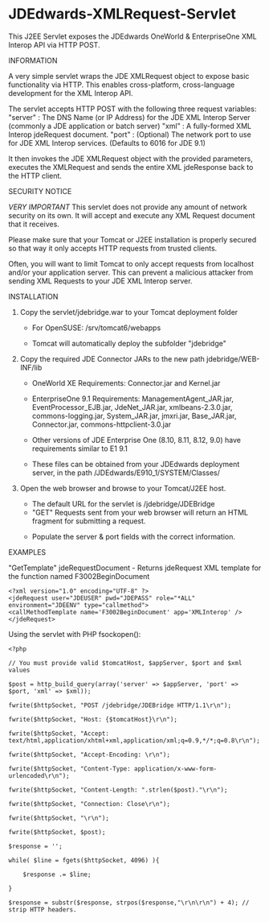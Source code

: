 JDEdwards-XMLRequest-Servlet
============================

This J2EE Servlet exposes the JDEdwards OneWorld & EnterpriseOne XML Interop API via HTTP POST.

INFORMATION

A very simple servlet wraps the JDE XMLRequest object to expose basic functionality via HTTP. This enables cross-platform, cross-language development for the XML Interop API.

The servlet accepts HTTP POST with the following three request variables:
	"server" : The DNS Name (or IP Address) for the JDE XML Interop Server (commonly a JDE application or batch server)
	"xml" : A fully-formed XML Interop jdeRequest document.
	"port" : (Optional) The network port to use for JDE XML Interop services. (Defaults to 6016 for JDE 9.1)

It then invokes the JDE XMLRequest object with the provided parameters, executes the XMLRequest and sends the entire XML jdeResponse back to the HTTP client.


SECURITY NOTICE

*VERY IMPORTANT* This servlet does not provide any amount of network security on its own. It will accept and execute any XML Request document that it receives. 

Please make sure that your Tomcat or J2EE installation is properly secured so that way it only accepts HTTP requests from trusted clients.

Often, you will want to limit Tomcat to only accept requests from localhost and/or your application server. This can prevent a malicious attacker from sending XML Requests to your JDE XML Interop server.


INSTALLATION
1. Copy the servlet/jdebridge.war to your Tomcat deployment folder 
	- For OpenSUSE: /srv/tomcat6/webapps

	- Tomcat will automatically deploy the subfolder "jdebridge"


2. Copy the required JDE Connector JARs to the new path jdebridge/WEB-INF/lib
	- OneWorld XE Requirements: Connector.jar and Kernel.jar

	- EnterpriseOne 9.1 Requirements: ManagementAgent_JAR.jar, EventProcessor_EJB.jar, JdeNet_JAR.jar, xmlbeans-2.3.0.jar, commons-logging.jar, System_JAR.jar, jmxri.jar, Base_JAR.jar, Connector.jar, commons-httpclient-3.0.jar

	- Other versions of JDE Enterprise One (8.10, 8.11, 8.12, 9.0) have requirements similar to E1 9.1

	- These files can be obtained from your JDEdwards deployment server, in the path /JDEdwards/E910_1/SYSTEM/Classes/

3. Open the web browser and browse to your Tomcat/J2EE host.  
	- The default URL for the servlet is /jdebridge/JDEBridge
	- "GET" Requests sent from your web browser will return an HTML <form> fragment for submitting a request.
	- Populate the server & port fields with the correct information.




EXAMPLES

"GetTemplate" jdeRequestDocument - Returns jdeRequest XML template for the function named F3002BeginDocument

	<?xml version="1.0" encoding="UTF-8" ?>
	<jdeRequest user="JDEUSER" pwd="JDEPASS" role="*ALL" environment="JDEENV" type="callmethod">
	<callMethodTemplate name='F3002BeginDocument' app='XMLInterop' />
	</jdeRequest>


Using the servlet with PHP fsockopen():

	<?php
	
	// You must provide valid $tomcatHost, $appServer, $port and $xml values
	
	$post = http_build_query(array('server' => $appServer, 'port' => $port, 'xml' => $xml));
	
	fwrite($httpSocket, "POST /jdebridge/JDEBridge HTTP/1.1\r\n");
	
	fwrite($httpSocket, "Host: {$tomcatHost}\r\n");
	
	fwrite($httpSocket, "Accept: text/html,application/xhtml+xml,application/xml;q=0.9,*/*;q=0.8\r\n");
	
	fwrite($httpSocket, "Accept-Encoding: \r\n");
	
	fwrite($httpSocket, "Content-Type: application/x-www-form-urlencoded\r\n");
	
	fwrite($httpSocket, "Content-Length: ".strlen($post)."\r\n");
	
	fwrite($httpSocket, "Connection: Close\r\n");
	
	fwrite($httpSocket, "\r\n");
			
	fwrite($httpSocket, $post);
	
	$response = '';
	
	while( $line = fgets($httpSocket, 4096) ){
	
		$response .= $line;
		
	}
	
	$response = substr($response, strpos($response,"\r\n\r\n") + 4); // strip HTTP headers.
